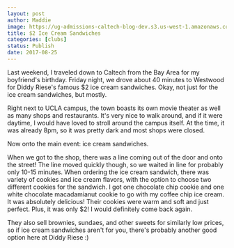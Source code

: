 ```yaml
---
layout: post
author: Maddie
image: https://ug-admissions-caltech-blog-dev.s3.us-west-1.amazonaws.com/old_pictures/6a01b8d28f2857970c01b8d29d6a8d970c-pi.jpg
title: $2 Ice Cream Sandwiches
categories: [clubs]
status: Publish
date: 2017-08-25
---
```


Last weekend, I traveled down to Caltech from the Bay Area for my boyfriend's birthday. Friday night, we drove about 40 minutes to Westwood for Diddy Riese's famous $2 ice cream sandwiches. Okay, not just for the ice cream sandwiches, but mostly.

Right next to UCLA campus, the town boasts its own movie theater as well as many shops and restaurants. It's very nice to walk around, and if it were daytime, I would have loved to stroll around the campus itself. At the time, it was already 8pm, so it was pretty dark and most shops were closed.

Now onto the main event: ice cream sandwiches.

When we got to the shop, there was a line coming out of the door and onto the street! The line moved quickly though, so we waited in line for probably only 10-15 minutes. When ordering the ice cream sandwich, there was variety of cookies and ice cream flavors, with the option to choose two different cookies for the sandwich. I got one chocolate chip cookie and one white chocolate macadamianut cookie to go with my coffee chip ice cream. It was absolutely delicious! Their cookies were warm and soft and just perfect. Plus, it was only $2! I would definitely come back again.

They also sell brownies, sundaes, and other sweets for similarly low prices, so if ice cream sandwiches aren't for you, there's probably another good option here at Diddy Riese :)

